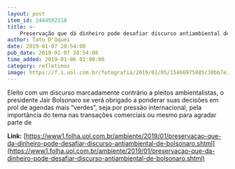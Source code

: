 ```yaml
---
layout: post
item_id: 2444592118
title: >-
    Preservação que dá dinheiro pode desafiar discurso antiambiental de Bolsonaro
author: Tatu D'Oquei
date: 2019-01-07 20:54:08
pub_date: 2019-01-07 20:54:08
time_added: 2019-01-06 01:00:00
category: refletimos
image: https://f.i.uol.com.br/fotografia/2019/01/05/15466975985c30bb7e304cf_1546697598_3x2_rt.jpg
---
```


Eleito com um discurso marcadamente contrário a pleitos ambientalistas, o presidente Jair Bolsonaro se verá obrigado a ponderar suas decisões em prol de agendas mais “verdes”, seja por pressão internacional, pela importância do tema nas transações comerciais ou mesmo para agradar parte de

**Link:** [https://www1.folha.uol.com.br/ambiente/2019/01/preservacao-que-da-dinheiro-pode-desafiar-discurso-antiambiental-de-bolsonaro.shtml](https://www1.folha.uol.com.br/ambiente/2019/01/preservacao-que-da-dinheiro-pode-desafiar-discurso-antiambiental-de-bolsonaro.shtml)


